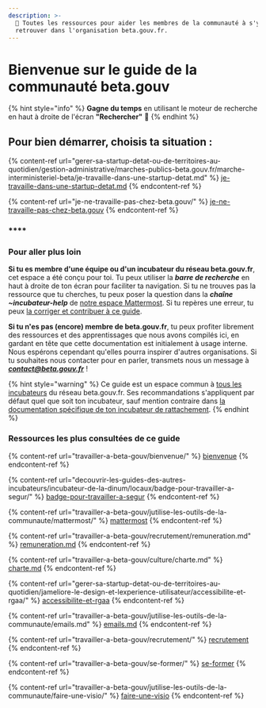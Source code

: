 ```yaml
---
description: >-
  🧭 Toutes les ressources pour aider les membres de la communauté à s'y
  retrouver dans l'organisation beta.gouv.fr.
---
```


# Bienvenue sur le guide de la communauté beta.gouv

{% hint style="info" %}
**Gagne du temps** en utilisant le moteur de recherche en haut à droite de l'écran **"Rechercher"** 🔎
{% endhint %}

## Pour bien démarrer, choisis ta situation :

{% content-ref url="gerer-sa-startup-detat-ou-de-territoires-au-quotidien/gestion-administrative/marches-publics-beta.gouv.fr/marche-interministeriel-beta/je-travaille-dans-une-startup-detat.md" %}
[je-travaille-dans-une-startup-detat.md](gerer-sa-startup-detat-ou-de-territoires-au-quotidien/gestion-administrative/marches-publics-beta.gouv.fr/marche-interministeriel-beta/je-travaille-dans-une-startup-detat.md)
{% endcontent-ref %}

{% content-ref url="je-ne-travaille-pas-chez-beta.gouv/" %}
[je-ne-travaille-pas-chez-beta.gouv](je-ne-travaille-pas-chez-beta.gouv/)
{% endcontent-ref %}

### \*\*\*\*

### **Pour aller plus loin**

**Si tu es membre d'une équipe ou d'un incubateur du réseau beta.gouv.fr**, cet espace a été conçu pour toi. Tu peux utiliser la _**barre de recherche**_ en haut à droite de ton écran pour faciliter ta navigation. Si tu ne trouves pas la ressource que tu cherches, tu peux poser la question dans la _**chaîne \~incubateur-help**_ de [notre espace Mattermost](travailler-a-beta-gouv/jutilise-les-outils-de-la-communaute/mattermost/). Si tu repères une erreur, tu peux [la corriger et contribuer à ce guide](travailler-a-beta-gouv/jutilise-les-outils-de-la-communaute/gitbook/comment-contribuer-a-cette-documentation.md).

**Si tu n'es pas (encore) membre de beta.gouv.fr**, tu peux profiter librement des ressources et des apprentissages que nous avons compilés ici, en gardant en tête que cette documentation est initialement à usage interne. Nous espérons cependant qu'elles pourra inspirer d'autres organisations. Si tu souhaites nous contacter pour en parler, transmets nous un message à _**contact@beta.gouv.fr**_ !

{% hint style="warning" %}
Ce guide est un espace commun à [tous les incubateurs](https://beta.gouv.fr/communaute/) du réseau beta.gouv.fr. Ses recommandations s'appliquent par défaut quel que soit ton incubateur, sauf mention contraire dans [la documentation spécifique de ton incubateur de rattachement](https://doc.incubateur.net/communaute/travailler-a-beta-gouv/bienvenue/to-do-darrivee#decouvre-la-documentation-specifique-a-ton-incubateur).
{% endhint %}

###

### Ressources les plus consultées de ce guide

{% content-ref url="travailler-a-beta-gouv/bienvenue/" %}
[bienvenue](travailler-a-beta-gouv/bienvenue/)
{% endcontent-ref %}

{% content-ref url="decouvrir-les-guides-des-autres-incubateurs/incubateur-de-la-dinum/locaux/badge-pour-travailler-a-segur/" %}
[badge-pour-travailler-a-segur](decouvrir-les-guides-des-autres-incubateurs/incubateur-de-la-dinum/locaux/badge-pour-travailler-a-segur/)
{% endcontent-ref %}

{% content-ref url="travailler-a-beta-gouv/jutilise-les-outils-de-la-communaute/mattermost/" %}
[mattermost](travailler-a-beta-gouv/jutilise-les-outils-de-la-communaute/mattermost/)
{% endcontent-ref %}

{% content-ref url="travailler-a-beta-gouv/recrutement/remuneration.md" %}
[remuneration.md](travailler-a-beta-gouv/recrutement/remuneration.md)
{% endcontent-ref %}

{% content-ref url="travailler-a-beta-gouv/culture/charte.md" %}
[charte.md](travailler-a-beta-gouv/culture/charte.md)
{% endcontent-ref %}

{% content-ref url="gerer-sa-startup-detat-ou-de-territoires-au-quotidien/jameliore-le-design-et-lexperience-utilisateur/accessibilite-et-rgaa/" %}
[accessibilite-et-rgaa](gerer-sa-startup-detat-ou-de-territoires-au-quotidien/jameliore-le-design-et-lexperience-utilisateur/accessibilite-et-rgaa/)
{% endcontent-ref %}

{% content-ref url="travailler-a-beta-gouv/jutilise-les-outils-de-la-communaute/emails.md" %}
[emails.md](travailler-a-beta-gouv/jutilise-les-outils-de-la-communaute/emails.md)
{% endcontent-ref %}

{% content-ref url="travailler-a-beta-gouv/recrutement/" %}
[recrutement](travailler-a-beta-gouv/recrutement/)
{% endcontent-ref %}

{% content-ref url="travailler-a-beta-gouv/se-former/" %}
[se-former](travailler-a-beta-gouv/se-former/)
{% endcontent-ref %}

{% content-ref url="travailler-a-beta-gouv/jutilise-les-outils-de-la-communaute/faire-une-visio/" %}
[faire-une-visio](travailler-a-beta-gouv/jutilise-les-outils-de-la-communaute/faire-une-visio/)
{% endcontent-ref %}
